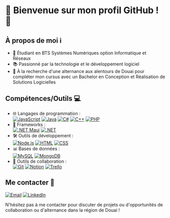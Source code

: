 # 👋 Bienvenue sur mon profil GitHub ! 🚀

## À propos de moi ℹ️

- 🔎 Étudiant en BTS Systèmes Numériques option Informatique et Réseaux
- 📚 Passionné par la technologie et le développement logiciel
- 🌱 À la recherche d'une alternance aux alentours de Douai pour compléter mon cursus avec un Bachelor en Conception et Réalisation de Solutions Logicielles

## Compétences/Outils 💻

- 🌐 Langages de programmation : <br/>
  [![JavaScript](https://img.shields.io/badge/JavaScript-%23F7DF1E.svg?&style=for-the-badge&logo=javascript&logoColor=black)](https://www.javascript.com/)
  [![Java](https://img.shields.io/badge/Java-%23ED8B00.svg?&style=for-the-badge&logo=java&logoColor=white)](https://www.java.com/)
  [![C#](https://img.shields.io/badge/C%23-%23239120.svg?&style=for-the-badge&logo=c-sharp&logoColor=white)](https://docs.microsoft.com/en-us/dotnet/csharp/)
  [![C++](https://img.shields.io/badge/C%2B%2B-%2300599C.svg?&style=for-the-badge&logo=c%2B%2B&logoColor=white)](https://isocpp.org/)
  [![PHP](https://img.shields.io/badge/PHP-%23777BB4.svg?&style=for-the-badge&logo=php&logoColor=white)](https://www.php.net/)
- 📝 Frameworks : <br/>
  [![.NET Maui](https://img.shields.io/badge/.NET%20Maui-%234D4D4D.svg?&style=for-the-badge&logo=.net&logoColor=white)](https://github.com/dotnet/maui)
  [![.NET](https://img.shields.io/badge/.NET-%23512BD4.svg?&style=for-the-badge&logo=.net&logoColor=white)](https://dotnet.microsoft.com/)
- 🛠️ Outils de développement : <br/>
  [![Node.js](https://img.shields.io/badge/Node.js-%23339933.svg?&style=for-the-badge&logo=node.js&logoColor=white)](https://nodejs.org/)
  [![HTML](https://img.shields.io/badge/HTML-%23E34F26.svg?&style=for-the-badge&logo=html5&logoColor=white)](https://developer.mozilla.org/en-US/docs/Web/HTML)
  [![CSS](https://img.shields.io/badge/CSS-%231572B6.svg?&style=for-the-badge&logo=css3&logoColor=white)](https://developer.mozilla.org/en-US/docs/Web/CSS)
- 📊 Bases de données : <br/>
  [![MySQL](https://img.shields.io/badge/MySQL-%234479A1.svg?&style=for-the-badge&logo=mysql&logoColor=white)](https://www.mysql.com/)
  [![MongoDB](https://img.shields.io/badge/MongoDB-%2347A248.svg?&style=for-the-badge&logo=mongodb&logoColor=white)](https://www.mongodb.com/)
- 🧩 Outils de collaboration : <br/>
  [![Git](https://img.shields.io/badge/Git-%23F05032.svg?&style=for-the-badge&logo=git&logoColor=white)](https://git-scm.com/)
  [![Notion](https://img.shields.io/badge/Notion-%23000000.svg?&style=for-the-badge&logo=notion&logoColor=white)](https://www.notion.so/)
  [![Trello](https://img.shields.io/badge/Trello-%23026AA7.svg?&style=for-the-badge&logo=trello&logoColor=white)](https://trello.com/)
## Me contacter 📧

[![Email](https://img.shields.io/badge/Email-%23D14836.svg?&style=for-the-badge&logo=Gmail&logoColor=white)](goulois.lukas@gmail.com)
[![LinkedIn](https://img.shields.io/badge/LinkedIn-%230077B5.svg?&style=for-the-badge&logo=linkedin&logoColor=white)](https://www.linkedin.com/in/lukas-goulois/)

N'hésitez pas à me contacter pour discuter de projets ou d'opportunités de collaboration ou d'alternance dans la région de Douai !
